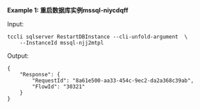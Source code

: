 **Example 1: 重启数据库实例mssql-niycdqff**



Input: 

```
tccli sqlserver RestartDBInstance --cli-unfold-argument  \
    --InstanceId mssql-njj2mtpl
```

Output: 
```
{
    "Response": {
        "RequestId": "8a61e500-aa33-454c-9ec2-da2a368c39ab",
        "FlowId": "30321"
    }
}
```

